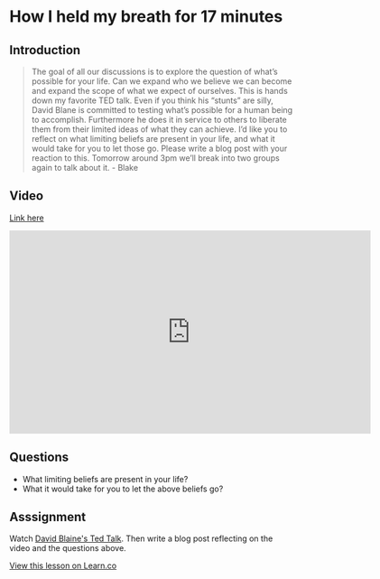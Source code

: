 

# How I held my breath for 17 minutes

## Introduction

> The goal of all our discussions is to explore the question of what’s possible for your life.  Can we expand who we believe we can become and expand the scope of what we expect of ourselves.  This is hands down my favorite TED talk.  Even if you think his “stunts” are silly, David Blane is committed to testing what’s possible for a human being to accomplish.  Furthermore he does it in service to others to liberate them from their limited ideas of what they can achieve.  I’d like you to reflect on what limiting beliefs are present in your life, and what it would take for you to let those go. Please write a blog post with your reaction to this.  Tomorrow around 3pm we’ll break into two groups again to talk about it. - Blake

## Video

[Link here](http://www.ted.com/talks/david_blaine_how_i_held_my_breath_for_17_min?language=en)

<iframe src="https://embed-ssl.ted.com/talks/david_blaine_how_i_held_my_breath_for_17_min.html" width="640" height="360" frameborder="0" scrolling="no" webkitAllowFullScreen mozallowfullscreen allowFullScreen></iframe>

## Questions

* What limiting beliefs are present in your life?
* What it would take for you to let the above beliefs go?

## Asssignment

Watch [David Blaine's Ted Talk](http://www.ted.com/talks/david_blaine_how_i_held_my_breath_for_17_min?language=en). Then write a blog post reflecting on the video and the questions above.

<a href='https://learn.co/lessons/how-i-held-my-breath-for-17-minutes' data-visibility='hidden'>View this lesson on Learn.co</a>
